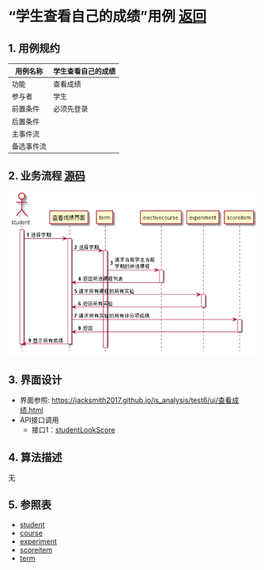 ﻿﻿<!-- markdownlint-disable MD033-->
<!-- 禁止MD033类型的警告 https://www.npmjs.com/package/markdownlint -->

# “学生查看自己的成绩”用例 [返回](../README.md)
## 1. 用例规约

|用例名称|学生查看自己的成绩|
|-------|:-------------|
|功能|查看成绩|
|参与者|学生|
|前置条件|必须先登录|
|后置条件| |
|主事件流| |
|备选事件流| |

## 2. 业务流程 [源码](../src/学生查看成绩.puml)
![学生查看成绩](../picture/学生查看成绩.png)

## 3. 界面设计
- 界面参照: https://jacksmith2017.github.io/is_analysis/test6/ui/查看成绩.html
- API接口调用
    - 接口1：[studentLookScore](../接口/studentLookScore.md)

## 4. 算法描述
无

## 5. 参照表
- [student](../数据库设计.md/#student)
- [course](../数据库设计.md/#course)
- [experiment](../数据库设计.md/#experiment)
- [scoreitem](../数据库设计.md/#scoreitem)
- [term](../数据库设计.md/#term)
